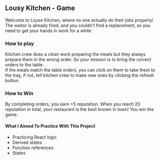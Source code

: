 ## Lousy Kitchen - Game

Welcome to Louse Kitchen, where no one actually do their jobs properly!
<br>
The waitor is already fired, and you couldn't find a replacement, so you need to get your hands in work for a while.

### How to play

Kitchen crew does a clean work preparing the meals but they always prepare them in the wrong order.
So your mission is to bring the correct orders to the table. 
<br>
If the meals match the table orders, you can click on them to take them to the tray, if not, tell kitchen crew to make new ones by clicking the refresh button.

### How to Win

By completing orders, you earn +5 reputation. When you reach 20 reputation in total, your restaurant is the best known in town! You win the game.


#### What I Aimed To Practice With This Project

<ul>
    <li>Practicing React logic</li>
    <li>Derived states</li>
    <li>Function references</li>
    <li>States</li>
</ul>
